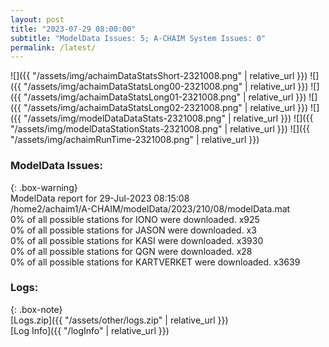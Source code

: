 ```yaml
---
layout: post
title: "2023-07-29 08:00:00"
subtitle: "ModelData Issues: 5; A-CHAIM System Issues: 0"
permalink: /latest/
---
```


![]({{ "/assets/img/achaimDataStatsShort-2321008.png" | relative_url }})
![]({{ "/assets/img/achaimDataStatsLong00-2321008.png" | relative_url }})
![]({{ "/assets/img/achaimDataStatsLong01-2321008.png" | relative_url }})
![]({{ "/assets/img/achaimDataStatsLong02-2321008.png" | relative_url }})
![]({{ "/assets/img/modelDataDataStats-2321008.png" | relative_url }})
![]({{ "/assets/img/modelDataStationStats-2321008.png" | relative_url }})
![]({{ "/assets/img/achaimRunTime-2321008.png" | relative_url }})


### ModelData Issues:  
  
{: .box-warning}  
 ModelData report for 29-Jul-2023 08:15:08   
 /home2/achaim1/A-CHAIM/modelData/2023/210/08/modelData.mat   
 0% of all possible stations for IONO were downloaded. x925   
 0% of all possible stations for JASON were downloaded. x3   
 0% of all possible stations for KASI were downloaded. x3930   
 0% of all possible stations for QGN were downloaded. x28   
 0% of all possible stations for KARTVERKET were downloaded. x3639   
  


### Logs:  
  
{: .box-note}  
[Logs.zip]({{ "/assets/other/logs.zip" | relative_url }})  
[Log Info]({{ "/logInfo" | relative_url }})  
